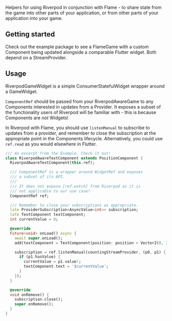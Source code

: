 Helpers for using Riverpod in conjunction with Flame - to share state from
the game into other parts of your application, or from other parts of your
application into your game.

## Getting started

Check out the example package to see a FlameGame with a custom Component being updated alongside a comparable Flutter 
widget. Both depend on a StreamProvider.

## Usage

RiverpodGameWidget is a simple ConsumerStatefulWidget wrapper around a GameWidget. 

`ComponentRef` should be passed from your RiverpodAwareGame to any Components interested in updates from a Provider. 
It exposes a subset of the functionality users of Riverpod will be familiar with - this is because Components are *not* 
Widgets! 

In Riverpod with Flame, you should use `listenManual` to subscribe to updates from a provider, and remember to close the 
subscription at the appropriate point in the Components lifecycle. Alternatively, you could use `ref.read` as you would 
elsewhere in Flutter.


```dart
/// An excerpt from the Example. Check it out!
class RiverpodAwareTextComponent extends PositionComponent {
  RiverpodAwareTextComponent(this.ref);

  /// ComponentRef is a wrapper around WidgetRef and exposes 
  /// a subset of its API. 
  /// 
  /// It does not expose [ref.watch] from Riverpod as it is 
  /// not applicable to our use case!
  ComponentRef ref;

  /// Remember to close your subscriptions as appropriate.
  late ProviderSubscription<AsyncValue<int>> subscription;
  late TextComponent textComponent;
  int currentValue = 0;

  @override
  Future<void> onLoad() async {
    await super.onLoad();
    add(textComponent = TextComponent(position: position + Vector2(0, 27)));

    subscription = ref.listenManual(countingStreamProvider, (p0, p1) {
      if (p1.hasValue) {
        currentValue = p1.value!;
        textComponent.text = '$currentValue';
      }
    });
  }

  @override
  void onRemove() {
    subscription.close();
    super.onRemove();
  }
}
```
